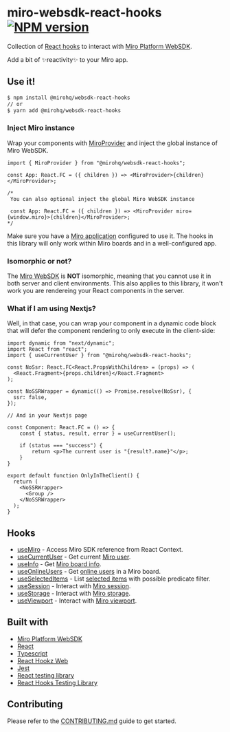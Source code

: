 # miro-websdk-react-hooks [![NPM version](https://img.shields.io/npm/v/@mirohq/websdk-react-hooks.svg)](https://www.npmjs.com/package/@mirohq/websdk-react-hooks)

Collection of [React hooks](https://legacy.reactjs.org/docs/hooks-intro.html) to interact with [Miro Platform WebSDK](https://developers.miro.com/docs/miro-web-sdk-introduction).

Add a bit of :sparkles:reactivity:sparkles: to your Miro app.

## Use it!

```bash
$ npm install @mirohq/websdk-react-hooks
// or
$ yarn add @mirohq/websdk-react-hooks
```

### Inject Miro instance

Wrap your components with [MiroProvider](<(https://github.com/miroapp/miro-react-hooks/tree/main/src/context.tsx)>) and inject the global instance of Miro WebSDK.

```tsx
import { MiroProvider } from "@mirohq/websdk-react-hooks";

const App: React.FC = ({ children }) => <MiroProvider>{children}</MiroProvider>;

/*
 You can also optional inject the global Miro WebSDK instance
 
 const App: React.FC = ({ children }) => <MiroProvider miro={window.miro}>{children}</MiroProvider>;
*/
```

Make sure you have a [Miro application](https://developers.miro.com/docs/build-your-first-hello-world-app) configured to use it. The hooks in this library will only work within Miro boards and in a well-configured app.

### Isomorphic or not?

The [Miro WebSDK](https://developers.miro.com/docs/miro-web-sdk-introduction) is **NOT** isomorphic, meaning that you cannot use it in both server and client environments. This also applies to this library, it won't work you are rendereing your React components in the server.

### What if I am using Nextjs?

Well, in that case, you can wrap your component in a dynamic code block that will defer the component rendering to only execute in the client-side:

```tsx
import dynamic from "next/dynamic";
import React from "react";
import { useCurrentUser } from "@mirohq/websdk-react-hooks";

const NoSsr: React.FC<React.PropsWithChildren> = (props) => (
  <React.Fragment>{props.children}</React.Fragment>
);

const NoSSRWrapper = dynamic(() => Promise.resolve(NoSsr), {
  ssr: false,
});

// And in your Nextjs page

const Component: React.FC = () => {
    const { status, result, error } = useCurrentUser();

    if (status === "success") {
        return <p>The current user is "{result?.name}"</p>;
    }
}

export default function OnlyInTheClient() {
  return (
    <NoSSRWrapper>
      <Group />
    </NoSSRWrapper>
  );
}

```

## Hooks

- [useMiro](https://github.com/miroapp/miro-react-hooks/tree/main/src/useMiro/useMiro.md) - Access Miro SDK reference from React Context.
- [useCurrentUser](https://github.com/miroapp/miro-react-hooks/tree/main/src/useCurrentUser/useCurrentUser.md) - Get current [Miro user](https://developers.miro.com/docs/websdk-reference-board#getuserinfo).
- [useInfo](https://github.com/miroapp/miro-react-hooks/tree/main/src/useInfo/useInfo.md) - Get [Miro board info](https://developers.miro.com/docs/websdk-reference-board#getinfo).
- [useOnlineUsers](https://github.com/miroapp/miro-react-hooks/tree/main/src/useOnlineUsers/useOnlineUsers.md) - Get [online users](https://developers.miro.com/docs/websdk-reference-board#getonlineusers) in a Miro board.
- [useSelectedItems](https://github.com/miroapp/miro-react-hooks/tree/main/src/useSelectedItems/useSelectedItems.md) - List [selected items](https://developers.miro.com/docs/websdk-reference-board#getselection) with possible predicate filter.
- [useSession](https://github.com/miroapp/miro-react-hooks/tree/main/src/useSession/useSession.md) - Interact with [Miro session](https://developers.miro.com/docs/websdk-reference-session).
- [useStorage](https://github.com/miroapp/miro-react-hooks/tree/main/src/useStorage/useStorage.md) - Interact with [Miro storage](https://developers.miro.com/docs/websdk-reference-storage).
- [useViewport](https://github.com/miroapp/miro-react-hooks/tree/main/src/useViewport/useViewport.md) - Interact with [Miro viewport](https://developers.miro.com/docs/websdk-reference-viewport).

## Built with

- [Miro Platform WebSDK](https://developers.miro.com/docs/miro-web-sdk-introduction)
- [React](https://react.dev/)
- [Typescript](https://www.typescriptlang.org/)
- [React Hookz Web](https://react-hookz.github.io/web/)
- [Jest](https://jestjs.io/)
- [React testing library](https://testing-library.com/docs/react-testing-library/intro/)
- [React Hooks Testing Library](https://github.com/testing-library/react-hooks-testing-library)

## Contributing

Please refer to the [CONTRIBUTING.md](CONTRIBUTING.md) guide to get started.
